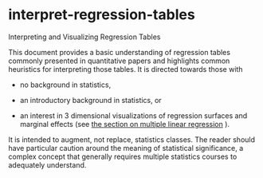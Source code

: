 # interpret-regression-tables

Interpreting and Visualizing Regression Tables

This document provides a basic understanding of regression tables commonly presented in quantitative papers and highlights common heuristics for interpreting those tables. It is directed towards those with

-   no background in statistics,

-   an introductory background in statistics, or

-   an interest in 3 dimensional visualizations of regression surfaces and marginal effects (see [the section on multiple linear regression](http://localhost:5676/07_multiplereg_equation.html) ).

It is intended to augment, not replace, statistics classes. The reader should have particular caution around the meaning of statistical significance, a complex concept that generally requires multiple statistics courses to adequately understand.
